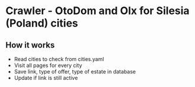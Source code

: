 # Crawler - OtoDom and Olx for Silesia (Poland) cities
## How it works
 - Read cities to check from cities.yaml
 - Visit all pages for every city 
 - Save link, type of offer, type of estate in database
 - Update if link is still active